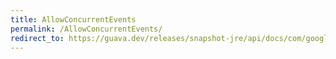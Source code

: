 ```yaml
---
title: AllowConcurrentEvents
permalink: /AllowConcurrentEvents/
redirect_to: https://guava.dev/releases/snapshot-jre/api/docs/com/google/common/eventbus/AllowConcurrentEvents.html
---
```

